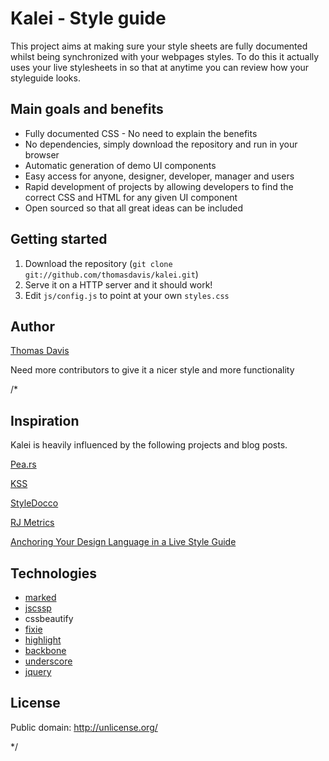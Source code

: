 # Kalei - Style guide

This project aims at making sure your style sheets are fully documented whilst being synchronized with your webpages styles. To do this it actually uses your live stylesheets in so that at anytime you can review how your styleguide looks.



## Main goals and benefits

* Fully documented CSS - No need to explain the benefits
* No dependencies, simply download the repository and run in your browser
* Automatic generation of demo UI components
* Easy access for anyone, designer, developer, manager and users
* Rapid development of projects by allowing developers to find the correct CSS and HTML for any given UI component
* Open sourced so that all great ideas can be included





## Getting started

1. Download the repository (`git clone git://github.com/thomasdavis/kalei.git`)
2. Serve it on a HTTP server and it should work!
3. Edit `js/config.js` to point at your own `styles.css` 


## Author

[Thomas Davis](http://thomasdavis.github.com)

Need more contributors to give it a nicer style and more functionality

/*
## Inspiration

Kalei is heavily influenced by the following projects and blog posts.

[Pea.rs](http://pea.rs/)

[KSS](http://warpspire.com/posts/kss/)

[StyleDocco](http://jacobrask.github.com/styledocco/)

[RJ Metrics](http://info.rjmetrics.com/blog/bid/52753/Our-Living-Style-Guide-Writing-maintainable-HTML-CSS)

[Anchoring Your Design Language in a Live Style Guide](http://uxmag.com/articles/anchoring-your-design-language-in-a-live-style-guide)


## Technologies 

* [marked](https://github.com/chjj/marked)
* [jscssp](http://www.glazman.org/JSCSSP/)
* cssbeautify
* [fixie](http://fixiejs.com/)
* [highlight](http://softwaremaniacs.org/soft/highlight/en/)
* [backbone](http://backbonejs.org/)
* [underscore](http://underscorejs.org/)
* [jquery](http://jquery.com)

## License 

Public domain: http://unlicense.org/

*/
